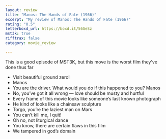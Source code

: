 ```yaml
---
layout: review
title: "Manos: The Hands of Fate (1966)"
excerpt: "My review of Manos: The Hands of Fate (1966)"
rating: "0.5"
letterboxd_url: https://boxd.it/56GeSz
mst3k: true
rifftrax: false
category: movie_review

---
```


This is a good episode of MST3K, but this move is the worst film they've done thus far

* Visit beautiful ground zero!
* Manos
* You are the driver. What would you do if this happened to you? Manos
* No, you’ve got it all wrong — love should be musty and hurtful
* Every frame of this movie looks like someone’s last known photograph
* He kind of looks like a chainsaw sculpture
* Torgo, you’re the laziest man on Mars
* You can’t kill me, I quit!
* Oh no, not liturgical dance
* You know, there are certain flaws in this film
* We tampered in god’s domain